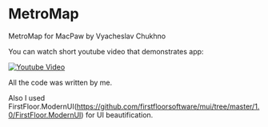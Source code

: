 # MetroMap
MetroMap for MacPaw by Vyacheslav Chukhno

You can watch short youtube video that demonstrates app:

[![Youtube Video](https://img.youtube.com/vi/vHXjgVbwGv8/0.jpg)](https://www.youtube.com/watch?v=vHXjgVbwGv8)

All the code was written by me. 

Also I used FirstFloor.ModernUI(https://github.com/firstfloorsoftware/mui/tree/master/1.0/FirstFloor.ModernUI) for UI beautification.
